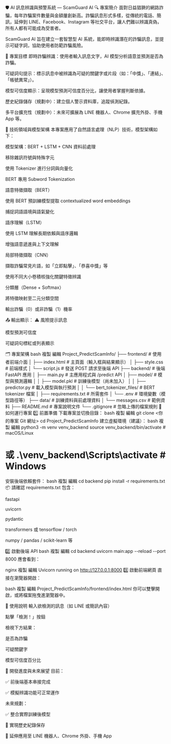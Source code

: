 🛡️ AI 訊息辨識與預警系統 — ScamGuard AI
🔍 專案簡介
面對日益猖獗的網路詐騙，每年詐騙案件數量與金額屢創新高。詐騙訊息形式多樣，從傳統的電話、簡訊，延伸到 LINE、Facebook、Instagram 等社交平台，讓人們難以辨識真偽，所有人都有可能成為受害者。

ScamGuard AI 旨在建立一套智慧型 AI 系統，能即時辨識潛在的詐騙訊息，並提示可疑字詞，協助使用者防範詐騙風險。

🎯 專案目標
即時詐騙辨識：使用者輸入訊息文字，AI 模型分析語意並預測是否為詐騙。

可疑詞句提示：標示訊息中被辨識為可疑的關鍵字或片段（如：「中獎」、「連結」、「帳號異常」）。

模型可信度顯示：呈現模型預測可信度百分比，讓使用者掌握判斷依據。

歷史紀錄儲存（規劃中）：建立個人警示資料庫，追蹤偵測紀錄。

多平台擴充性（規劃中）：未來可擴展為 LINE 機器人、Chrome 擴充外掛、手機 App 等。

🧠 技術領域與模型架構
本專案應用了自然語言處理（NLP）技術，模型架構如下：

模型架構：BERT + LSTM + CNN
資料前處理

移除雜訊符號與特殊字元

使用 Tokenizer 進行分詞與向量化

BERT 專用 Subword Tokenization

語意特徵擷取（BERT）

使用 BERT 預訓練模型提取 contextualized word embeddings

捕捉詞語語境與語氣變化

語序理解（LSTM）

使用 LSTM 理解長期依賴與語序邏輯

增強語意遞進與上下文理解

局部特徵擷取（CNN）

擷取詐騙常見片語，如「立即點擊」、「恭喜中獎」等

使用不同大小卷積核強化關鍵特徵辨識

分類層（Dense + Softmax）

將特徵映射至二元分類空間

輸出詐騙（0）或非詐騙（1）機率

📤 輸出顯示：
⚠️ 風險提示訊息

模型預測可信度

可疑詞句標紅或列表顯示

🗂️ 專案架構
bash
複製
編輯
Project_PredictScamInfo/
├── frontend/              # 使用者前端介面
│   ├── index.html         # 主頁面（輸入框與結果顯示）
│   ├── style.css          # 前端樣式
│   └── script.js          # 發送 POST 請求至後端 API
├── backend/               # 後端 FastAPI 應用
│   ├── main.py            # 主應用程式與 /predict API
│   ├── model/             # 模型與預測邏輯
│   │   ├── model.pkl          # 訓練後模型（尚未加入）
│   │   ├── predictor.py       # 載入模型與執行預測
│   │   └── bert_tokenizer_files/ # BERT tokenizer 檔案
│   ├── requirements.txt   # 所需套件
│   └── .env               # 環境變數（模型路徑等）
├── data/                  # 訓練資料與前處理資料
│   └── messages.csv       # 範例資料
├── README.md              # 專案說明文件
└── .gitignore             # 忽略上傳的檔案規則
🚀 如何運行專案
1️⃣ 前置準備
下載專案並切換目錄：
bash
複製
編輯
git clone <你的專案 Git 網址>
cd Project_PredictScamInfo
建立虛擬環境（建議）：
bash
複製
編輯
python3 -m venv venv_backend
source venv_backend/bin/activate  # macOS/Linux
# 或 .\venv_backend\Scripts\activate  # Windows
安裝後端依賴套件：
bash
複製
編輯
cd backend
pip install -r requirements.txt
📦 請確認 requirements.txt 包含：

fastapi

uvicorn

pydantic

transformers 或 tensorflow / torch

numpy / pandas / scikit-learn 等

2️⃣ 啟動後端 API
bash
複製
編輯
cd backend
uvicorn main:app --reload --port 8000
應會看到：

nginx
複製
編輯
Uvicorn running on http://127.0.0.1:8000
3️⃣ 啟動前端網頁
直接在瀏覽器開啟：

bash
複製
編輯
Project_PredictScamInfo/frontend/index.html
你可以雙擊開啟，或將檔案拖曳進瀏覽器中。

🧪 使用說明
輸入欲檢測的訊息（如 LINE 或簡訊內容）

點擊「檢測！」按鈕

檢視下方結果：

是否為詐騙

可疑關鍵字

模型可信度百分比

🔭 開發進度與未來展望
目前：

✅ 前後端基本串接完成

✅ 模擬辨識功能可正常運作

未來規劃：

✅ 整合實際訓練後模型

📌 實現歷史紀錄保存

📌 延伸應用至 LINE 機器人、Chrome 外掛、手機 App
